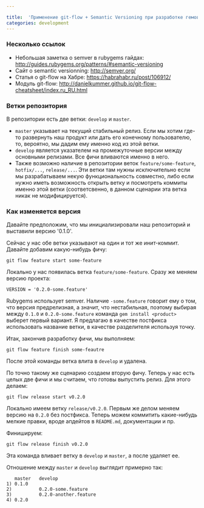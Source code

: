 ```yaml
---

title:  'Применение git-flow + Semantic Versioning при разработке гемов'
categories: development
---
```


### Несколько ссылок

* Небольшая заметка о semver в rubygems гайдах: http://guides.rubygems.org/patterns/#semantic-versioning
* Сайт о semantic versionning: http://semver.org/
* Статья о git-flow на Хабре: https://habrahabr.ru/post/106912/
* Модуль git-flow: http://danielkummer.github.io/git-flow-cheatsheet/index.ru_RU.html

### Ветки репозитория

В репозитории есть две ветки: `develop` и `master`.

* `master` указывает на текущий стабильный релиз. Если мы хотим где-то
  развернуть наш продукт или дать его конечному пользователю, то,
  вероятно, мы дадим ему именно код из этой ветки.
* `develop` является указателем на промежуточные версии между
  основными релизами. Все фичи вливаются именно в него.
* Также возможно наличие в репозитории веток `feature/some-feature`,
  `hotfix/...`, `release/...`. Эти ветки там нужны исключительно если
  мы разрабатываем некую функциональность совместно, либо если нужно
  иметь возможность открыть ветку и посмотреть коммиты именно этой
  ветки (соответсвенно, в данном сценарии эта ветка никак не
  модифицируется).


### Как изменяется версия

Давайте предположим, что мы инициализировали наш репозиторий и
выставили версию '0.1.0'.

Сейчас у нас обе ветки указывают на один и тот же инит-коммит. Давайте
добавим какую-нибудь фичу:

```
git flow feature start some-feature
```

Локально у нас появилась ветка `feature/some-feature`. Сразу же меняем
версию проекта:

`VERSION = '0.2.0-some.feature'`

Rubygems использует semver. Наличие `-some.feature` говорит ему о том,
что версия предрелизная, а значит, что нестабильная, поэтому выбирая
между `0.1.0` и `0.2.0-some.feature` команда `gem install <product>`
выберет первый вариант. Я предлагаю в качестве постфикса использовать
название ветки, в качестве разделителя используя точку.

Итак, закончив разработку фичи, мы выполняем:

```
git flow feature finish some-feautre
```

После этой команды ветка влита в `develop` и удалена.

По точно такому же сценарию создаем вторую фичу. Теперь у нас есть
целых две фичи и мы считаем, что готовы выпустить релиз. Для этого
делаем:

```
git flow release start v0.2.0
```

Локально имеем ветку `release/v0.2.0`. Первым же делом меняем версию
на `0.2.0` без постфикса. Теперь можем коммитить какие-нибудь мелкие
правки, вроде апдейтов в `README.md`, документации и пр.

Финишируем:

```
git flow release finish v0.2.0
```

Эта команда вливает ветку в `develop` и `master`, а после удаляет ее.


Отношение между `master` и `develop` выглядит примерно так:

```
   master   develop
1) 0.1.0
2)          0.2.0-some.feature
3)          0.2.0-another.feature
4) 0.2.0
```
